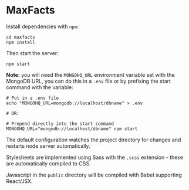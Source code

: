 MaxFacts
========

Install dependencies with `npm`:

	cd maxfacts
	npm install

Then start the server:

	npm start

**Note:** you will need the `MONGOHQ_URL` environment variable set with the MongoDB URL, you can do this in a `.env` file or by prefixing the start command with the variable:

	# Put in a .env file
	echo "MONGOHQ_URL=mongodb://localhost/dbname" > .env

	# OR:

	# Prepend directly into the start command
	MONGOHQ_URL="mongodb://localhost/dbname" npm start

The default configuration watches the project directory for changes and restarts node server automatically.

Stylesheets are implemented using Sass with the `.scss` extension - these are automatically compiled to CSS.

Javascript in the `public` directory will be compiled with Babel supporting React/JSX.
